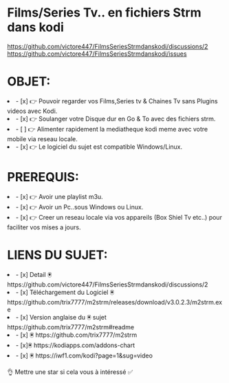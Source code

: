 # Films/Series Tv.. en fichiers Strm dans kodi
https://github.com/victore447/FilmsSeriesStrmdanskodi/discussions/2
https://github.com/victore447/FilmsSeriesStrmdanskodi/issues

# OBJET:

<li>- [x] 👉 Pouvoir regarder vos Films,Series tv & Chaines Tv sans Plugins videos avec Kodi. </li>
<li>- [x] 👉 Soulanger votre Disque dur en Go & To avec des fichiers strm. </li>
<li>- [ ] 👉 Alimenter rapidement la mediatheque kodi meme avec votre mobile via reseau locale.  </li>
<li>- [x] 👉 Le logiciel du sujet est compatible Windows/Linux. </li>

# PREREQUIS:
<li>- [x] 👉 Avoir une playlist m3u. </li>
<li>- [x] 👉 Avoir un Pc..sous Windows ou Linux. </li>
<li>- [x] 👉 Creer un reseau locale via vos appareils (Box Shiel Tv etc..) pour faciliter vos mises a jours. </li>

# LIENS DU SUJET:
<li>- [x] Detail 🖲️ https://github.com/victore447/FilmsSeriesStrmdanskodi/discussions/2 </li>

<li>- [x] Téléchargement du Logiciel 🖲️ https://github.com/trix7777/m2strm/releases/download/v3.0.2.3/m2strm.exe </li>

<li>- [x] Version anglaise du 🖲️ sujet https://github.com/trix7777/m2strm#readme </li>

<li>- [x] 🖲️ https://github.com/trix7777/m2strm </li>

<li>- [x]🖲️ https://kodiapps.com/addons-chart </li>

<li>- [x] 🖲️ https://iwf1.com/kodi?page=1&sug=video </li>

👌 Mettre une star si cela vous à intéressé ✅ </li> 
